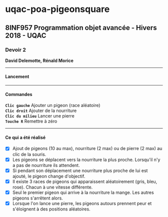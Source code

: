 # uqac-poa-pigeonsquare

<h2>8INF957 Programmation objet avancée - Hivers 2018 - UQAC</h2>
<h3>Devoir 2</h3>
<p><b>David Delemotte, Rénald Morice</b></p>

---

<h4>Lancement</h4>

---

<h4>Commandes</h4>

**`Clic gauche`** Ajouter un pigeon (race aléatoire)<br/>
**`Clic droit`** Ajouter de la nourriture<br/>
**`Clic du milieu`** Lancer une pierre<br/>
**`Touche R`** Remettre à zéro<br/>

---

<h4>Ce qui a été réalisé</h4>

- [x] Ajout de pigeons (10 au max), nourriture (2 max) ou de pierre (2 max) au clic de la souris.
- [x] Les pigeons se déplacent vers la nourriture la plus proche. Lorsqu'il n'y a pas de nourriture ils attendent.
- [x] Si pendant son déplacement une nourriture plus proche de lui est ajouté, le pigeon change d'objectif.
- [x] Il existe 3 races de pigeons qui apparaissent aléatoirement (gris, bleu, rose). Chacun à une vitesse différente.
- [x] Seul le premier pigeon qui arrive à la nourriture la mange. Les autres pigeons s'arrêtent alors.
- [x] Lorsque l'on lance une pierre, les pigeons autours prennent peur et s'éloignent à des positions aléatoires.
